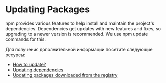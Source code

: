 # Updating Packages

npm provides various features to help install and maintain the project's dependencies. Dependencies get updates with new features and fixes, so upgrading to a newer version is recommended. We use npm update commands for this.

Для получения дополнительной информации посетите следующие ресурсы:

- [How to update?](https://www.freecodecamp.org/news/how-to-update-npm-dependencies/)
- [Updating dependencies](https://www.youtube.com/watch?v=Ghdfdq17JAY)
- [Updating packages downloaded from the registry](https://docs.npmjs.com/updating-packages-downloaded-from-the-registry)
